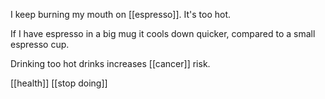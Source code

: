 I keep burning my mouth on [[espresso]].
It's too hot.

If I have espresso in a big mug it cools down quicker, compared to a small espresso cup.

Drinking too hot drinks increases [[cancer]] risk.

[[health]]
[[stop doing]]
